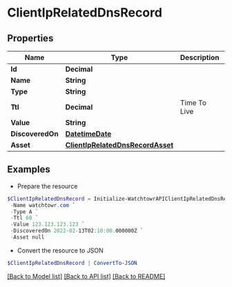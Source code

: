 # ClientIpRelatedDnsRecord
## Properties

Name | Type | Description | Notes
------------ | ------------- | ------------- | -------------
**Id** | **Decimal** |  | 
**Name** | **String** |  | 
**Type** | **String** |  | 
**Ttl** | **Decimal** | Time To Live | 
**Value** | **String** |  | 
**DiscoveredOn** | [**DatetimeDate**](DatetimeDate.md) |  | 
**Asset** | [**ClientIpRelatedDnsRecordAsset**](ClientIpRelatedDnsRecordAsset.md) |  | 

## Examples

- Prepare the resource
```powershell
$ClientIpRelatedDnsRecord = Initialize-WatchtowrAPIClientIpRelatedDnsRecord  -Id 1 `
 -Name watchtowr.com `
 -Type A `
 -Ttl 60 `
 -Value 123.123.123.123 `
 -DiscoveredOn 2022-02-13T02:10:00.000000Z `
 -Asset null
```

- Convert the resource to JSON
```powershell
$ClientIpRelatedDnsRecord | ConvertTo-JSON
```

[[Back to Model list]](../README.md#documentation-for-models) [[Back to API list]](../README.md#documentation-for-api-endpoints) [[Back to README]](../README.md)

